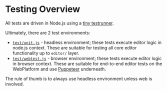 # Testing Overview

All tests are driven in Node.js using a [tiny testrunner](https://github.com/dgozman/editor/tree/master/utils/testrunner).

Ultimately, there are 2 test environments:
- [`test/unit.js`](https://github.com/dgozman/editor/blob/master/test/unit.js) - headless environment; these tests execute editor logic in node.js context.
  These are suitable for testing all core editor functionality up to `editor/` layer.
- [`test/webtest.js`](https://github.com/dgozman/editor/blob/master/test/webtest.js) - browser environment; these tests execute editor logic in browser
  context. These are suitable for end-to-end editor tests on the WebPlatform and use [Puppeteer](https://github.com/GoogleChrome/puppeteer/) underneath.

The rule of thumb is to always use headless environment unless web is involved.
